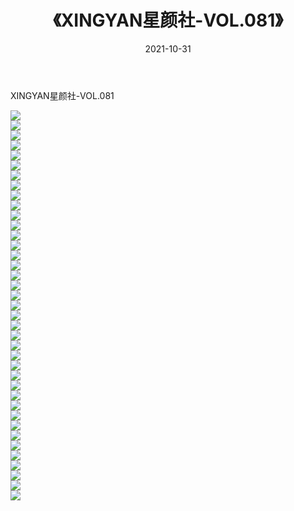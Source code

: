 ﻿---
layout: post
title:  《XINGYAN星颜社-VOL.081》
date:   2021-10-31
img: http://img.660000.xyz/Sharelink/网络美图/2021/XINGYAN星颜社-VOL.081/000.jpg
categories: [美女, 清纯, 唯美]
---

XINGYAN星颜社-VOL.081

  ![](http://img.660000.xyz/Sharelink/网络美图/2021/XINGYAN星颜社-VOL.081/001.jpg) <br> ![](http://img.660000.xyz/Sharelink/网络美图/2021/XINGYAN星颜社-VOL.081/002.jpg) <br> ![](http://img.660000.xyz/Sharelink/网络美图/2021/XINGYAN星颜社-VOL.081/003.jpg) <br> ![](http://img.660000.xyz/Sharelink/网络美图/2021/XINGYAN星颜社-VOL.081/004.jpg) <br> ![](http://img.660000.xyz/Sharelink/网络美图/2021/XINGYAN星颜社-VOL.081/005.jpg) <br> ![](http://img.660000.xyz/Sharelink/网络美图/2021/XINGYAN星颜社-VOL.081/006.jpg) <br> ![](http://img.660000.xyz/Sharelink/网络美图/2021/XINGYAN星颜社-VOL.081/007.jpg) <br> ![](http://img.660000.xyz/Sharelink/网络美图/2021/XINGYAN星颜社-VOL.081/008.jpg) <br> ![](http://img.660000.xyz/Sharelink/网络美图/2021/XINGYAN星颜社-VOL.081/009.jpg) <br> ![](http://img.660000.xyz/Sharelink/网络美图/2021/XINGYAN星颜社-VOL.081/010.jpg) <br> ![](http://img.660000.xyz/Sharelink/网络美图/2021/XINGYAN星颜社-VOL.081/011.jpg) <br> ![](http://img.660000.xyz/Sharelink/网络美图/2021/XINGYAN星颜社-VOL.081/012.jpg) <br> ![](http://img.660000.xyz/Sharelink/网络美图/2021/XINGYAN星颜社-VOL.081/013.jpg) <br> ![](http://img.660000.xyz/Sharelink/网络美图/2021/XINGYAN星颜社-VOL.081/014.jpg) <br> ![](http://img.660000.xyz/Sharelink/网络美图/2021/XINGYAN星颜社-VOL.081/015.jpg) <br> ![](http://img.660000.xyz/Sharelink/网络美图/2021/XINGYAN星颜社-VOL.081/016.jpg) <br> ![](http://img.660000.xyz/Sharelink/网络美图/2021/XINGYAN星颜社-VOL.081/017.jpg) <br> ![](http://img.660000.xyz/Sharelink/网络美图/2021/XINGYAN星颜社-VOL.081/018.jpg) <br> ![](http://img.660000.xyz/Sharelink/网络美图/2021/XINGYAN星颜社-VOL.081/019.jpg) <br> ![](http://img.660000.xyz/Sharelink/网络美图/2021/XINGYAN星颜社-VOL.081/020.jpg) <br> ![](http://img.660000.xyz/Sharelink/网络美图/2021/XINGYAN星颜社-VOL.081/021.jpg) <br> ![](http://img.660000.xyz/Sharelink/网络美图/2021/XINGYAN星颜社-VOL.081/022.jpg) <br> ![](http://img.660000.xyz/Sharelink/网络美图/2021/XINGYAN星颜社-VOL.081/023.jpg) <br> ![](http://img.660000.xyz/Sharelink/网络美图/2021/XINGYAN星颜社-VOL.081/024.jpg) <br> ![](http://img.660000.xyz/Sharelink/网络美图/2021/XINGYAN星颜社-VOL.081/025.jpg) <br> ![](http://img.660000.xyz/Sharelink/网络美图/2021/XINGYAN星颜社-VOL.081/026.jpg) <br> ![](http://img.660000.xyz/Sharelink/网络美图/2021/XINGYAN星颜社-VOL.081/027.jpg) <br> ![](http://img.660000.xyz/Sharelink/网络美图/2021/XINGYAN星颜社-VOL.081/028.jpg) <br> ![](http://img.660000.xyz/Sharelink/网络美图/2021/XINGYAN星颜社-VOL.081/029.jpg) <br> ![](http://img.660000.xyz/Sharelink/网络美图/2021/XINGYAN星颜社-VOL.081/030.jpg) <br> ![](http://img.660000.xyz/Sharelink/网络美图/2021/XINGYAN星颜社-VOL.081/031.jpg) <br> ![](http://img.660000.xyz/Sharelink/网络美图/2021/XINGYAN星颜社-VOL.081/032.jpg) <br> ![](http://img.660000.xyz/Sharelink/网络美图/2021/XINGYAN星颜社-VOL.081/033.jpg) <br> ![](http://img.660000.xyz/Sharelink/网络美图/2021/XINGYAN星颜社-VOL.081/034.jpg) <br> ![](http://img.660000.xyz/Sharelink/网络美图/2021/XINGYAN星颜社-VOL.081/035.jpg) <br> ![](http://img.660000.xyz/Sharelink/网络美图/2021/XINGYAN星颜社-VOL.081/036.jpg) <br> ![](http://img.660000.xyz/Sharelink/网络美图/2021/XINGYAN星颜社-VOL.081/037.jpg) <br> ![](http://img.660000.xyz/Sharelink/网络美图/2021/XINGYAN星颜社-VOL.081/038.jpg) <br> ![](http://img.660000.xyz/Sharelink/网络美图/2021/XINGYAN星颜社-VOL.081/039.jpg) <br>